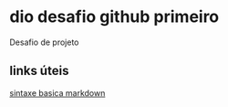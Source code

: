 # dio desafio github primeiro
Desafio de projeto

## links úteis
[sintaxe basica markdown](https://www.markdownguide.org/basic-syntax/)
